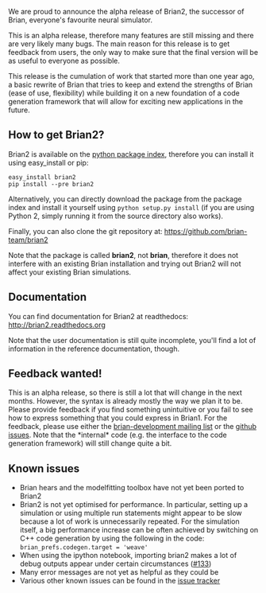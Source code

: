 <html><body><p>We are proud to announce the alpha release of Brian2, the successor of Brian, everyone's favourite neural simulator.</p>

<p>This is an alpha release, therefore many features are still missing and there are very likely many bugs. The main reason for this release is to get feedback from users, the only way to make sure that the final version will be as useful to everyone as possible.</p>

<p>This release is the cumulation of work that started more than one year ago, a basic rewrite of Brian that tries to keep and extend the strengths of Brian (ease of use, flexibility) while building it on a new foundation of a code generation framework that will allow for exciting new applications in the future.</p>
<h2>How to get Brian2?</h2>
<p>Brian2 is available on the <a href="https://pypi.python.org/pypi/Brian2">python package index</a>, therefore you can install it using easy_install or pip:</p>
<code>easy_install brian2
pip install --pre brian2</code>

<p>Alternatively, you can directly download the package from the package index and install it yourself using <code>python setup.py install</code> (if you are using Python 2, simply running it from the source directory also works).</p>

<p>Finally, you can also clone the git repository at:
<a href="https://github.com/brian-team/brian2">https://github.com/brian-team/brian2</a></p>

<p>Note that the package is called <b>brian2</b>, not <b>brian</b>, therefore it does not interfere with an existing Brian installation and trying out Brian2 will not affect your existing Brian simulations.</p>
<h2>Documentation</h2>
<p>You can find documentation for Brian2 at readthedocs: <a href="http://brian2.readthedocs.org">http://brian2.readthedocs.org</a></p>

<p>Note that the user documentation is still quite incomplete, you'll find a lot of information in the reference documentation, though.</p>
<h2>Feedback wanted!</h2>
<p>This is an alpha release, so there is still a lot that will change in the next months. However, the syntax is already mostly the way we plan it to be. Please provide feedback if you find something unintuitive or you fail to see how to express something that you could express in Brian1. For the feedback, please use either the <a href="http://groups.google.com/group/brian-development/">brian-development mailing list</a> or the <a href="https://github.com/brian-team/brian2/issues">github issues</a>. Note that the *internal* code (e.g. the interface to the code generation framework) will still change quite a bit.</p>
<h2>Known issues</h2>
<ul>
	<li>Brian hears and the modelfitting toolbox have not yet been ported to Brian2</li>
	<li>Brian2 is not yet optimised for performance. In particular, setting up a simulation or using multiple run statements might appear to be slow because a lot of work is unnecessarily repeated. For the simulation itself, a big performance increase can be often achieved by switching on C++ code generation by using the following in the code: <code>brian_prefs.codegen.target = 'weave'</code></li>
	<li>When using the ipython notebook, importing brian2 makes a lot of debug outputs appear under certain circumstances (<a href="https://github.com/brian-team/brian2/issues/133">#133</a>)</li>
	<li>Many error messages are not yet as helpful as they could be</li>
	<li>Various other known issues can be found in the <a href="https://github.com/brian-team/brian2/issues">issue tracker</a></li>
</ul>
</body></html>